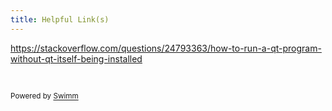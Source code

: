 ```yaml
---
title: Helpful Link(s)
---
```

<https://stackoverflow.com/questions/24793363/how-to-run-a-qt-program-without-qt-itself-being-installed>

&nbsp;

<SwmMeta version="3.0.0" repo-id="Z2l0aHViJTNBJTNBQ1BQJTNBJTNBZ2l0Ym95MjAyMg==" repo-name="CPP"><sup>Powered by [Swimm](https://app.swimm.io/)</sup></SwmMeta>
